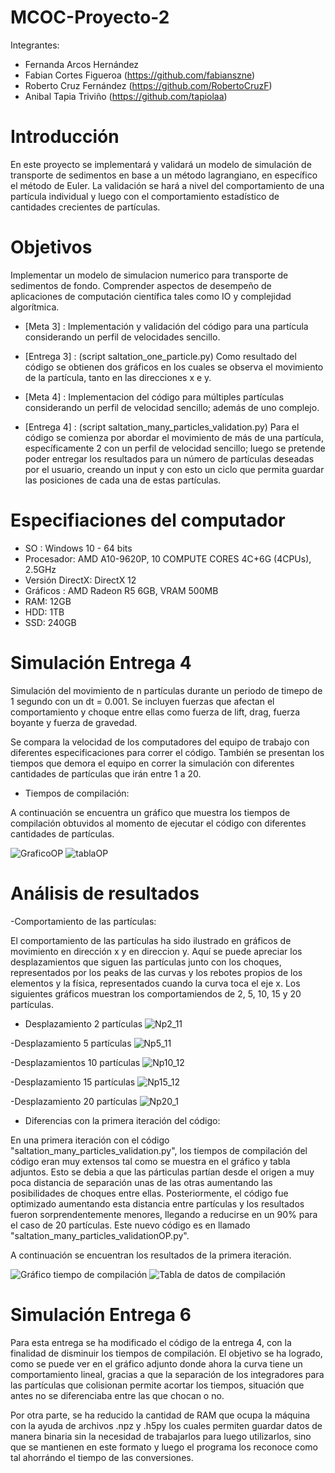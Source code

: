 # MCOC-Proyecto-2

Integrantes:

- Fernanda Arcos Hernández
- Fabian Cortes Figueroa (https://github.com/fabianszne)
- Roberto Cruz Fernández (https://github.com/RobertoCruzF)
- Anibal Tapia Triviño   (https://github.com/tapiolaa)

# Introducción
En este proyecto se implementará y validará un modelo de simulación de transporte de sedimentos en base a un método lagrangiano, en específico el método de Euler. 
La validación se hará a nivel del comportamiento de una partícula individual y luego con el comportamiento estadístico de cantidades
crecientes de partículas.

# Objetivos
Implementar un modelo de simulacion numerico para transporte de sedimentos de fondo. Comprender aspectos de desempeño de aplicaciones de computación científica tales como IO y complejidad algorítmica.

- [Meta 3] : Implementación y validación del código para una partícula considerando un perfil de velocidades sencillo.
- [Entrega 3] : (script saltation_one_particle.py) Como resultado del código se obtienen dos gráficos en los cuales se observa el movimiento de la partícula, tanto en las direcciones x e y.

- [Meta 4] : Implementacion del código para múltiples partículas considerando un perfil de velocidad sencillo; además de uno complejo.
- [Entrega 4] : (script saltation_many_particles_validation.py) Para el código se comienza por abordar el movimiento de más de una partícula, específicamente 2 con un perfil de velocidad sencillo; luego se pretende poder entregar los resultados para un número de partículas deseadas por el usuario, creando un input y con esto un ciclo que permita guardar las posiciones de cada una de estas partículas.


Especifiaciones del computador
=============================

- SO : Windows 10 - 64 bits
- Procesador: AMD A10-9620P, 10 COMPUTE CORES 4C+6G (4CPUs), 2.5GHz
- Versión DirectX: DirectX 12
- Gráficos : AMD Radeon R5 6GB, VRAM 500MB
- RAM: 12GB
- HDD: 1TB
- SSD: 240GB

Simulación Entrega 4
====================

Simulación del movimiento de n partículas durante un periodo de timepo de 1 segundo con un dt = 0.001. Se incluyen fuerzas que afectan el comportamiento y choque entre ellas como fuerza de lift, drag, fuerza boyante y fuerza de gravedad.

Se compara la velocidad de los computadores del equipo de trabajo con diferentes especificaciones para correr el código. También se presentan los tiempos que demora el equipo en correr la simulación con diferentes cantidades de partículas que irán entre 1 a 20.

- Tiempos de compilación: 

A continuación se encuentra un gráfico que muestra los tiempos de compilación obtuvidos al momento de ejecutar el código con diferentes cantidades de partículas.

![GraficoOP](https://user-images.githubusercontent.com/53720008/66693038-dda11f00-ec7a-11e9-8d62-31a0e28239e0.jpg)
![tablaOP](https://user-images.githubusercontent.com/53720008/66693052-f14c8580-ec7a-11e9-8c63-1e098f1d3d3e.jpg)


Análisis de resultados
======================

-Comportamiento de las partículas:

El comportamiento de las partículas ha sido ilustrado en gráficos de movimiento en dirección x y en direccion y. Aquí se puede apreciar los desplazamientos que siguen las partículas junto con los choques, representados por los peaks de las curvas y los rebotes propios de los elementos y la física, representados cuando la curva toca el eje x. Los siguientes gráficos muestran los comportamiendos de 2, 5, 10, 15 y 20 partículas.

  - Desplazamiento 2 partículas
  ![Np2_11](https://user-images.githubusercontent.com/53720008/66692689-28b93300-ec77-11e9-8f50-e832e67a6be2.jpg)

  -Desplazamiento 5 partículas
  ![Np5_11](https://user-images.githubusercontent.com/53720008/66693066-222cba80-ec7b-11e9-919c-68fb1beecdbd.jpg)

  -Desplazamientos 10 partículas
  ![Np10_12](https://user-images.githubusercontent.com/53720008/66692878-150ecc00-ec79-11e9-8c12-66d917ba4c89.jpg)

  -Desplazamiento 15 partículas
  ![Np15_12](https://user-images.githubusercontent.com/53720008/66692708-6453fd00-ec77-11e9-9d44-50d74b7696b9.jpg)

  -Desplazamiento 20 partículas
  ![Np20_1](https://user-images.githubusercontent.com/53720008/66692882-248e1500-ec79-11e9-8348-3cf43b1e6e9b.jpg)
  
  
- Diferencias con la primera iteración del código:

En una primera iteración con el código "saltation_many_particles_validation.py", los tiempos de compilación del código eran muy extensos tal como se muestra en el gráfico y tabla adjuntos. Esto se debia a que las párticulas partían desde el origen a muy poca distancia de separación unas de las otras aumentando las posibilidades de choques entre ellas. Posteriormente, el código fue optimizado aumentando esta distancia entre partículas y los resultados fueron sorprendentemente menores, llegando a reducirse en un 90% para el caso de 20 partículas. Este nuevo código es en llamado "saltation_many_particles_validationOP.py".

A continuación se encuentran los resultados de la primera iteración.

![Gráfico tiempo de compilación](https://user-images.githubusercontent.com/53720008/66688633-d7e91080-ec5d-11e9-9211-fc304c31b13b.jpg)
![Tabla de datos de compilación](https://user-images.githubusercontent.com/53720008/66688860-e08e1680-ec5e-11e9-8374-0258613dcad9.jpg)

Simulación Entrega 6
====================

Para esta entrega se ha modificado el código de la entrega 4, con la finalidad de disminuir los tiempos de compilación. El objetivo se ha logrado, como se puede ver en el gráfico adjunto donde ahora la curva tiene un comportamiento lineal, gracias a que la separación de los integradores para las partículas que colisionan permite acortar los tiempos, situación que antes no se diferenciaba entre las que chocan o no.

Por otra parte, se ha reducido la cantidad de RAM que ocupa la máquina con la ayuda de archivos .npz y .h5py los cuales permiten guardar datos de manera binaria sin la necesidad de trabajarlos para luego utilizarlos, sino que se mantienen en este formato y luego el programa los reconoce como tal ahorrándo el tiempo de las conversiones.

